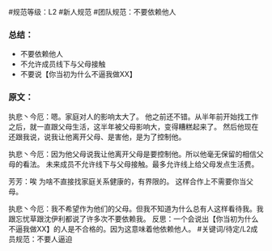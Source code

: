 #规范等级：L2 
#新人规范
#团队规范：不要依赖他人
### 总结：
- 不要依赖他人
- 不允许成员线下与父母接触
- 不要说【你当初为什么不逼我做XX】
### 原文：
执悲丶今厄：嗯。家庭对人的影响太大了。
他之前还不错。从半年前开始找工作之后，就一直跟父母生活，这半年被父母影响大，变得糟糕起来了。
然后他现在还跟我说，说我让他离开父母、是害他，是为了控制他。

执悲丶今厄：因为他父母说我让他离开父母是要控制他。所以他毫无保留的相信父母的看法。
未来成员不允许线下与父母接触。最多允许线上给父母发点生活费。

芳芳：唉
为啥不直接找家庭关系健康的，有界限的。
这样合作上不需要你当父母。

执悲丶今厄：我不希望作为他们的父母。但我不知道为什么总有人这样看待我。我跟忘忧草跟沈伊利都说了许多次不要依赖我。
反思：一个会说出【你当初为什么不逼我做XX】的人是不合格的。因为这意味着他依赖他人。
#关键词/待定/L2成员规范：不要人逼迫